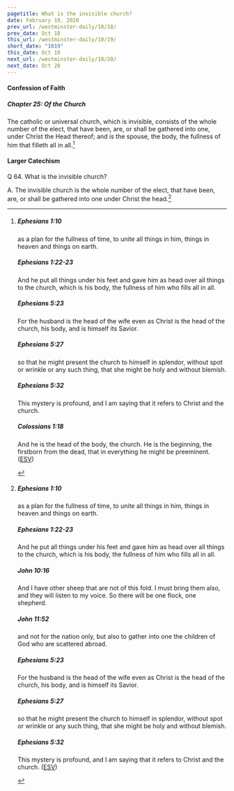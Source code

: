```yaml
---
pagetitle: What is the invisible church?
date: February 19, 2020
prev_url: /westminster-daily/10/18/
prev_date: Oct 18
this_url: /westminster-daily/10/19/
short_date: "1019"
this_date: Oct 19
next_url: /westminster-daily/10/20/
next_date: Oct 20
---
```


#### Confession of Faith

##### Chapter 25: Of the Church

The catholic or universal church, which is invisible, consists of the whole number of the elect, that have been, are, or shall be gathered into one, under Christ the Head thereof; and is the spouse, the body, the fullness of him that filleth all in all.[^fnref:wcf1]

[^fnref:wcf1]: <div class="esv"><h5>Ephesians 1:10</h5> <div class="esv-text"><p id="p49001010.01-1">as a plan for the fullness of time, to unite all things in him, things in heaven and things on earth.</p> </div><h5>Ephesians 1:22-23</h5> <div class="esv-text"><p id="p49001022.01-2">And he put all things under his feet and gave him as head over all things to the church, which is his body, the fullness of him who fills all in all.</p> </div><h5>Ephesians 5:23</h5> <div class="esv-text"><p id="p49005023.01-3">For the husband is the head of the wife even as Christ is the head of the church, his body, and is himself its Savior.</p> </div><h5>Ephesians 5:27</h5> <div class="esv-text"><p id="p49005027.01-4">so that he might present the church to himself in splendor, without spot or wrinkle or any such thing, that she might be holy and without blemish.</p> </div><h5>Ephesians 5:32</h5> <div class="esv-text"><p id="p49005032.01-5">This mystery is profound, and I am saying that it refers to Christ and the church.</p> </div><h5>Colossians 1:18</h5> <div class="esv-text"><p id="p51001018.01-6">And he is the head of the body, the church. He is the beginning, the firstborn from the dead, that in everything he might be preeminent.  (<a href="http://www.esv.org" class="copyright">ESV</a>)</p> </div> </div>


#### Larger Catechism

<span class="q">Q 64.</span> What is the invisible church?

<span class="q">A.</span> The invisible church is the whole number of the elect, that have been, are, or shall be gathered into one under Christ the head.[^fnref:wlc1]


[^fnref:wlc1]: <div class="esv"><h5>Ephesians 1:10</h5> <div class="esv-text"><p id="p49001010.01-1">as a plan for the fullness of time, to unite all things in him, things in heaven and things on earth.</p> </div><h5>Ephesians 1:22-23</h5> <div class="esv-text"><p id="p49001022.01-2">And he put all things under his feet and gave him as head over all things to the church, which is his body, the fullness of him who fills all in all.</p> </div><h5>John 10:16</h5> <div class="esv-text"><p id="p43010016.01-3"><span class="woc">And I have other sheep that are not of this fold. I must bring them also, and they will listen to my voice. So there will be one flock, one shepherd.</span></p> </div><h5>John 11:52</h5> <div class="esv-text"><p id="p43011052.01-4">and not for the nation only, but also to gather into one the children of God who are scattered abroad.</p> </div><h5>Ephesians 5:23</h5> <div class="esv-text"><p id="p49005023.01-5">For the husband is the head of the wife even as Christ is the head of the church, his body, and is himself its Savior.</p> </div><h5>Ephesians 5:27</h5> <div class="esv-text"><p id="p49005027.01-6">so that he might present the church to himself in splendor, without spot or wrinkle or any such thing, that she might be holy and without blemish.</p> </div><h5>Ephesians 5:32</h5> <div class="esv-text"><p id="p49005032.01-7">This mystery is profound, and I am saying that it refers to Christ and the church.  (<a href="http://www.esv.org" class="copyright">ESV</a>)</p> </div> </div>

